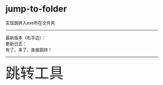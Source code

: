 # jump-to-folder
实现跳转入exe所在文件夹
***
最新版本（右手边）：<br>
更新日志：<br>
有了，来了，直接跳转！
***
<font size=10>跳转工具</font>
